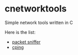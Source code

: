 # cnetworktools
Simple network tools written in C

Here is the list:
  - [packet sniffer](sniffer)
  - [cping](ping)
